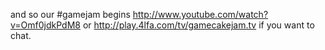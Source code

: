 and so our #gamejam
 begins http://www.youtube.com/watch?v=Omf0jdkPdM8 or http://play.4lfa.com/tv/gamecakejam.tv if you want to chat.